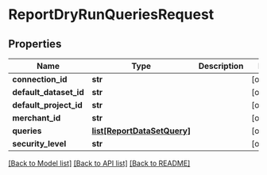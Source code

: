 # ReportDryRunQueriesRequest

## Properties
Name | Type | Description | Notes
------------ | ------------- | ------------- | -------------
**connection_id** | **str** |  | [optional] 
**default_dataset_id** | **str** |  | [optional] 
**default_project_id** | **str** |  | [optional] 
**merchant_id** | **str** |  | [optional] 
**queries** | [**list[ReportDataSetQuery]**](ReportDataSetQuery.md) |  | [optional] 
**security_level** | **str** |  | [optional] 

[[Back to Model list]](../README.md#documentation-for-models) [[Back to API list]](../README.md#documentation-for-api-endpoints) [[Back to README]](../README.md)


